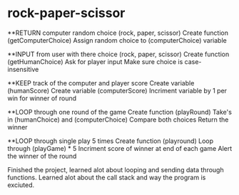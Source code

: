 # rock-paper-scissor

**RETURN computer random choice (rock, paper, scissor)
    Create function (getComputerChoice)
    Assign random choice to (computerChoice) variable

**INPUT from user with there choice (rock, paper, scissor)
    Create function (getHumanChoice)
        Ask for player input
            Make sure choice is case-insensitive

**KEEP track of the computer and player score
    Create variable (humanScore)
    Create variable (computerScore)
    Incriment variable by 1 per win for winner of round

**LOOP through one round of the game
    Create function (playRound)
        Take's in (humanChoice) and (computerChoice)
        Compare both choices
        Return the winner

**LOOP through single play 5 times
    Create function (playround)
    Loop through (playGame) * 5
        Incriment score of winner at end of each game
    Alert the winner of the round

Finished the project, learned alot about looping and sending data through functions. Learned alot about the call stack and way the program is exciuted.